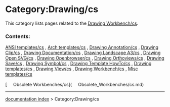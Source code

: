 # Category:Drawing/cs
This category lists pages related to the [Drawing Workbench/cs](Drawing_Workbench/cs.md).

### Contents:

[ANSI templates/cs](ANSI_templates/cs.md) , [Arch templates/cs](Arch_templates/cs.md) , [Drawing Annotation/cs](Drawing_Annotation/cs.md) , [Drawing Clip/cs](Drawing_Clip/cs.md) , [Drawing Documentation/cs](Drawing_Documentation/cs.md) , [Drawing Landscape A3/cs](Drawing_Landscape_A3/cs.md) , [Drawing Open SVG/cs](Drawing_Open_SVG/cs.md) , [Drawing Openbrowser/cs](Drawing_Openbrowser/cs.md) , [Drawing Orthoviews/cs](Drawing_Orthoviews/cs.md) , [Drawing Save/cs](Drawing_Save/cs.md) , [Drawing Symbol/cs](Drawing_Symbol/cs.md) , [Drawing Template HowTo/cs](Drawing_Template_HowTo/cs.md) , [Drawing templates/cs](Drawing_templates/cs.md) , [Drawing View/cs](Drawing_View/cs.md) , [Drawing Workbench/cs](Drawing_Workbench/cs.md) , [Misc templates/cs](Misc_templates/cs.md)

[<img src="images/Property.png" style="width:16px"> Obsolete Workbenches/cs](<img src="images/Property.png" style="width:16px"> Obsolete_Workbenches/cs.md)

---
[documentation index](../README.md) > Category:Drawing/cs
